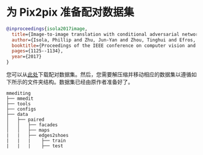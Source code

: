 # 为 Pix2pix 准备配对数据集

<!-- [DATASET] -->

```bibtex
@inproceedings{isola2017image,
  title={Image-to-image translation with conditional adversarial networks},
  author={Isola, Phillip and Zhu, Jun-Yan and Zhou, Tinghui and Efros, Alexei A},
  booktitle={Proceedings of the IEEE conference on computer vision and pattern recognition},
  pages={1125--1134},
  year={2017}
}
```

您可以从[此处](http://efrosgans.eecs.berkeley.edu/pix2pix/datasets/)下载配对数据集。然后，您需要解压缩并移动相应的数据集以遵循如下所示的文件夹结构。数据集已经由原作者准备好了。

```text
mmediting
├── mmedit
├── tools
├── configs
├── data
│   ├── paired
│   │   ├── facades
│   │   ├── maps
|   |   ├── edges2shoes
|   |   |    ├── train
|   |   |    ├── test
```
